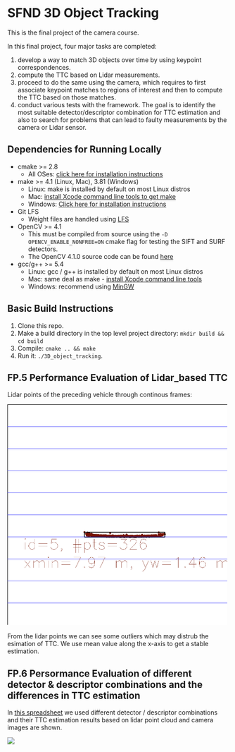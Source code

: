# SFND 3D Object Tracking

This is the final project of the camera course. 


In this final project, four major tasks are completed: 
1. develop a way to match 3D objects over time by using keypoint correspondences. 
2. compute the TTC based on Lidar measurements. 
3. proceed to do the same using the camera, which requires to first associate keypoint matches to regions of interest and then to compute the TTC based on those matches. 
4. conduct various tests with the framework. The goal is to identify the most suitable detector/descriptor combination for TTC estimation and also to search for problems that can lead to faulty measurements by the camera or Lidar sensor.

## Dependencies for Running Locally
* cmake >= 2.8
  * All OSes: [click here for installation instructions](https://cmake.org/install/)
* make >= 4.1 (Linux, Mac), 3.81 (Windows)
  * Linux: make is installed by default on most Linux distros
  * Mac: [install Xcode command line tools to get make](https://developer.apple.com/xcode/features/)
  * Windows: [Click here for installation instructions](http://gnuwin32.sourceforge.net/packages/make.htm)
* Git LFS
  * Weight files are handled using [LFS](https://git-lfs.github.com/)
* OpenCV >= 4.1
  * This must be compiled from source using the `-D OPENCV_ENABLE_NONFREE=ON` cmake flag for testing the SIFT and SURF detectors.
  * The OpenCV 4.1.0 source code can be found [here](https://github.com/opencv/opencv/tree/4.1.0)
* gcc/g++ >= 5.4
  * Linux: gcc / g++ is installed by default on most Linux distros
  * Mac: same deal as make - [install Xcode command line tools](https://developer.apple.com/xcode/features/)
  * Windows: recommend using [MinGW](http://www.mingw.org/)

## Basic Build Instructions

1. Clone this repo.
2. Make a build directory in the top level project directory: `mkdir build && cd build`
3. Compile: `cmake .. && make`
4. Run it: `./3D_object_tracking`.

## FP.5 Performance Evaluation of Lidar_based TTC

Lidar points of the preceding vehicle through continous frames:

<img src="res/myresult.gif" width="500" height="500" />

From the lidar points we can see some outliers which may distrub the esimation of TTC. We use mean value along the x-axis to get a stable estimation.

## FP.6 Persormance Evaluation of different detector & descriptor combinations and the differences in TTC estimation

In [this spreadsheet](https://docs.google.com/spreadsheets/d/19DEHwdciBtQtau1gjFtIGvdGDedBvbBlVHXjbYBkEnE/edit?usp=sharing) we used different detector / descriptor combinations and their TTC estimation results based on lidar point cloud and camera images are shown.

<img src="res/myresult_2.gif" />